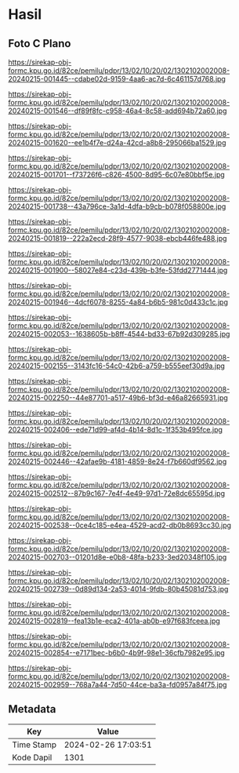 # Hasil

## Foto C Plano

https://sirekap-obj-formc.kpu.go.id/82ce/pemilu/pdpr/13/02/10/20/02/1302102002008-20240215-001445--cdabe02d-9159-4aa6-ac7d-6c461157d768.jpg

https://sirekap-obj-formc.kpu.go.id/82ce/pemilu/pdpr/13/02/10/20/02/1302102002008-20240215-001546--df89f8fc-c958-46a4-8c58-add694b72a60.jpg

https://sirekap-obj-formc.kpu.go.id/82ce/pemilu/pdpr/13/02/10/20/02/1302102002008-20240215-001620--ee1b4f7e-d24a-42cd-a8b8-295066ba1529.jpg

https://sirekap-obj-formc.kpu.go.id/82ce/pemilu/pdpr/13/02/10/20/02/1302102002008-20240215-001701--f73726f6-c826-4500-8d95-6c07e80bbf5e.jpg

https://sirekap-obj-formc.kpu.go.id/82ce/pemilu/pdpr/13/02/10/20/02/1302102002008-20240215-001738--43a796ce-3a1d-4dfa-b9cb-b078f058800e.jpg

https://sirekap-obj-formc.kpu.go.id/82ce/pemilu/pdpr/13/02/10/20/02/1302102002008-20240215-001819--222a2ecd-28f9-4577-9038-ebcb446fe488.jpg

https://sirekap-obj-formc.kpu.go.id/82ce/pemilu/pdpr/13/02/10/20/02/1302102002008-20240215-001900--58027e84-c23d-439b-b3fe-53fdd2771444.jpg

https://sirekap-obj-formc.kpu.go.id/82ce/pemilu/pdpr/13/02/10/20/02/1302102002008-20240215-001946--4dcf6078-8255-4a84-b6b5-981c0d433c1c.jpg

https://sirekap-obj-formc.kpu.go.id/82ce/pemilu/pdpr/13/02/10/20/02/1302102002008-20240215-002053--1638605b-b8ff-4544-bd33-67b92d309285.jpg

https://sirekap-obj-formc.kpu.go.id/82ce/pemilu/pdpr/13/02/10/20/02/1302102002008-20240215-002155--3143fc16-54c0-42b6-a759-b555eef30d9a.jpg

https://sirekap-obj-formc.kpu.go.id/82ce/pemilu/pdpr/13/02/10/20/02/1302102002008-20240215-002250--44e87701-a517-49b6-bf3d-e46a82665931.jpg

https://sirekap-obj-formc.kpu.go.id/82ce/pemilu/pdpr/13/02/10/20/02/1302102002008-20240215-002406--ede71d99-af4d-4b14-8d1c-1f353b495fce.jpg

https://sirekap-obj-formc.kpu.go.id/82ce/pemilu/pdpr/13/02/10/20/02/1302102002008-20240215-002446--42afae9b-4181-4859-8e24-f7b660df9562.jpg

https://sirekap-obj-formc.kpu.go.id/82ce/pemilu/pdpr/13/02/10/20/02/1302102002008-20240215-002512--87b9c167-7e4f-4e49-97d1-72e8dc65595d.jpg

https://sirekap-obj-formc.kpu.go.id/82ce/pemilu/pdpr/13/02/10/20/02/1302102002008-20240215-002538--0ce4c185-e4ea-4529-acd2-db0b8693cc30.jpg

https://sirekap-obj-formc.kpu.go.id/82ce/pemilu/pdpr/13/02/10/20/02/1302102002008-20240215-002703--01201d8e-e0b8-48fa-b233-3ed20348f105.jpg

https://sirekap-obj-formc.kpu.go.id/82ce/pemilu/pdpr/13/02/10/20/02/1302102002008-20240215-002739--0d89d134-2a53-4014-9fdb-80b45081d753.jpg

https://sirekap-obj-formc.kpu.go.id/82ce/pemilu/pdpr/13/02/10/20/02/1302102002008-20240215-002819--fea13b1e-eca2-401a-ab0b-e97f683fceea.jpg

https://sirekap-obj-formc.kpu.go.id/82ce/pemilu/pdpr/13/02/10/20/02/1302102002008-20240215-002854--e7171bec-b6b0-4b9f-98e1-36cfb7982e95.jpg

https://sirekap-obj-formc.kpu.go.id/82ce/pemilu/pdpr/13/02/10/20/02/1302102002008-20240215-002959--768a7a44-7d50-44ce-ba3a-fd0957a84f75.jpg


## Metadata

| Key        | Value               |
| ---------- | ------------------- |
| Time Stamp | 2024-02-26 17:03:51 |
| Kode Dapil | 1301                |



